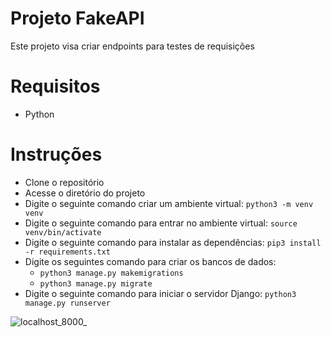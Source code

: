 # Projeto FakeAPI

Este projeto visa criar endpoints para testes de requisições

# Requisitos
- Python

# Instruções
- Clone o repositório
- Acesse o diretório do projeto
- Digite o seguinte comando criar um ambiente virtual: `python3 -m venv venv `
- Digite o seguinte comando para entrar no ambiente virtual: `source venv/bin/activate`
- Digite o seguinte comando para instalar as dependências: `pip3 install -r requirements.txt`
- Digite os seguintes comando para criar os bancos de dados:
  - `python3 manage.py makemigrations`
  - `python3 manage.py migrate`
- Digite o seguinte comando para iniciar o servidor Django: `python3 manage.py runserver`

![localhost_8000_](https://user-images.githubusercontent.com/58126824/177677556-83a85e9f-468e-4b47-b64d-47672af07ed8.png)

